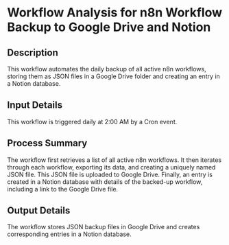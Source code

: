 # Workflow Analysis for n8n Workflow Backup to Google Drive and Notion

## Description
This workflow automates the daily backup of all active n8n workflows, storing them as JSON files in a Google Drive folder and creating an entry in a Notion database.

## Input Details
This workflow is triggered daily at 2:00 AM by a Cron event.

## Process Summary
The workflow first retrieves a list of all active n8n workflows. It then iterates through each workflow, exporting its data, and creating a uniquely named JSON file. This JSON file is uploaded to Google Drive. Finally, an entry is created in a Notion database with details of the backed-up workflow, including a link to the Google Drive file.

## Output Details
The workflow stores JSON backup files in Google Drive and creates corresponding entries in a Notion database.
